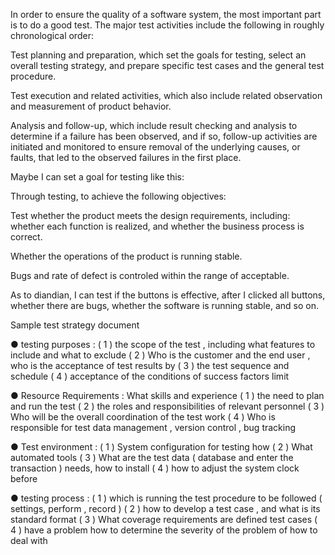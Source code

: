 In order to ensure the quality of a software system, the most important part is to do a good test. The major test activities include the following in roughly chronological order:

Test planning and preparation, which set the goals for testing, select an overall testing strategy, and prepare specific test cases and the general test procedure.

Test execution and related activities, which also include related observation and measurement of product behavior.

Analysis and follow-up, which include result checking and analysis to determine if a failure has been observed, and if so, follow-up activities are initiated and monitored to ensure removal of the underlying causes, or faults, that led to the observed failures in the first place.

Maybe I can set a goal for testing like this:

Through testing, to achieve the following objectives: 

Test whether the product meets the design requirements, including: whether each function is realized, and whether the business process is correct. 

Whether the operations of the product is running stable. 

Bugs and rate of defect is controled within the range of acceptable.

As to diandian, I can test if the buttons is effective, after I clicked all buttons, whether there are bugs, whether the software is running stable, and so on.

Sample test strategy document

● testing purposes :
( 1 ) the scope of the test , including what features to include and what to exclude
( 2 ) Who is the customer and the end user , who is the acceptance of test results by
( 3 ) the test sequence and schedule
( 4 ) acceptance of the conditions of success factors limit

● Resource Requirements :
What skills and experience
( 1 ) the need to plan and run the test
( 2 ) the roles and responsibilities of relevant personnel
( 3 ) Who will be the overall coordination of the test work
( 4 ) Who is responsible for test data management , version control , bug tracking

● Test environment :
( 1 ) System configuration for testing how
( 2 ) What automated tools
( 3 ) What are the test data ( database and enter the transaction ) needs, how to install
( 4 ) how to adjust the system clock before

● testing process :
( 1 ) which is running the test procedure to be followed ( settings, perform , record )
( 2 ) how to develop a test case , and what is its standard format
( 3 ) What  coverage requirements are defined test cases
( 4 ) have a problem how to determine the severity of the problem of how to deal with

